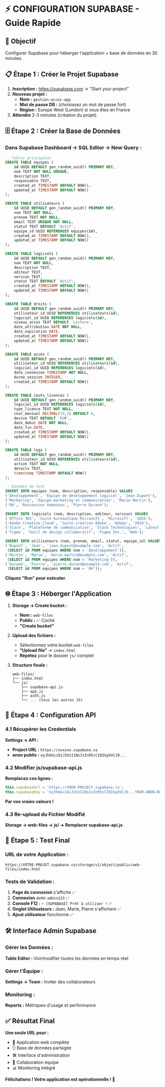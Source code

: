 # ⚡ CONFIGURATION SUPABASE - Guide Rapide

## 🎯 Objectif
Configurer Supabase pour héberger l'application + base de données en 30 minutes.

## 📋 Étape 1 : Créer le Projet Supabase

1. **Inscription :** https://supabase.com → "Start your project"
2. **Nouveau projet :**
   - **Nom :** `gestion-acces-app`
   - **Mot de passe DB :** (choisissez un mot de passe fort)
   - **Région :** Europe West (London) si vous êtes en France
3. **Attendre** 2-3 minutes (création du projet)

## 🗄️ Étape 2 : Créer la Base de Données

### Dans Supabase Dashboard → SQL Editor → New Query :

```sql
-- Tables principales
CREATE TABLE equipes (
    id UUID DEFAULT gen_random_uuid() PRIMARY KEY,
    nom TEXT NOT NULL UNIQUE,
    description TEXT,
    responsable TEXT,
    created_at TIMESTAMP DEFAULT NOW(),
    updated_at TIMESTAMP DEFAULT NOW()
);

CREATE TABLE utilisateurs (
    id UUID DEFAULT gen_random_uuid() PRIMARY KEY,
    nom TEXT NOT NULL,
    prenom TEXT NOT NULL,
    email TEXT UNIQUE NOT NULL,
    statut TEXT DEFAULT 'Actif',
    equipe_id UUID REFERENCES equipes(id),
    created_at TIMESTAMP DEFAULT NOW(),
    updated_at TIMESTAMP DEFAULT NOW()
);

CREATE TABLE logiciels (
    id UUID DEFAULT gen_random_uuid() PRIMARY KEY,
    nom TEXT NOT NULL,
    description TEXT,
    editeur TEXT,
    version TEXT,
    statut TEXT DEFAULT 'Actif',
    created_at TIMESTAMP DEFAULT NOW(),
    updated_at TIMESTAMP DEFAULT NOW()
);

CREATE TABLE droits (
    id UUID DEFAULT gen_random_uuid() PRIMARY KEY,
    utilisateur_id UUID REFERENCES utilisateurs(id),
    logiciel_id UUID REFERENCES logiciels(id),
    niveau_acces TEXT DEFAULT 'Lecture',
    date_attribution DATE NOT NULL,
    date_expiration DATE,
    created_at TIMESTAMP DEFAULT NOW(),
    updated_at TIMESTAMP DEFAULT NOW()
);

CREATE TABLE acces (
    id UUID DEFAULT gen_random_uuid() PRIMARY KEY,
    utilisateur_id UUID REFERENCES utilisateurs(id),
    logiciel_id UUID REFERENCES logiciels(id),
    date_connexion TIMESTAMP NOT NULL,
    duree_session INTEGER,
    created_at TIMESTAMP DEFAULT NOW()
);

CREATE TABLE couts_licences (
    id UUID DEFAULT gen_random_uuid() PRIMARY KEY,
    logiciel_id UUID REFERENCES logiciels(id),
    type_licence TEXT NOT NULL,
    cout_mensuel DECIMAL(10,2) DEFAULT 0,
    devise TEXT DEFAULT 'EUR',
    date_debut DATE NOT NULL,
    date_fin DATE,
    created_at TIMESTAMP DEFAULT NOW(),
    updated_at TIMESTAMP DEFAULT NOW()
);

CREATE TABLE logs (
    id UUID DEFAULT gen_random_uuid() PRIMARY KEY,
    utilisateur_id UUID REFERENCES utilisateurs(id),
    action TEXT NOT NULL,
    details TEXT,
    timestamp TIMESTAMP DEFAULT NOW()
);

-- Données de test
INSERT INTO equipes (nom, description, responsable) VALUES
('Développement', 'Équipe de développement logiciel', 'Jean Dupont'),
('Marketing', 'Équipe marketing et communication', 'Marie Martin'),
('RH', 'Ressources Humaines', 'Pierre Durand');

INSERT INTO logiciels (nom, description, editeur, version) VALUES
('Office 365', 'Suite bureautique Microsoft', 'Microsoft', '2024'),
('Adobe Creative Cloud', 'Suite créative Adobe', 'Adobe', '2024'),
('Slack', 'Plateforme de communication', 'Slack Technologies', 'Latest'),
('Figma', 'Outil de design collaboratif', 'Figma Inc.', 'Web');

INSERT INTO utilisateurs (nom, prenom, email, statut, equipe_id) VALUES
('Dupont', 'Jean', 'jean.dupont@example.com', 'Actif', 
 (SELECT id FROM equipes WHERE nom = 'Développement')),
('Martin', 'Marie', 'marie.martin@example.com', 'Actif', 
 (SELECT id FROM equipes WHERE nom = 'Marketing')),
('Durand', 'Pierre', 'pierre.durand@example.com', 'Actif', 
 (SELECT id FROM equipes WHERE nom = 'RH'));
```

**Cliquez "Run" pour exécuter.**

## 🌐 Étape 3 : Héberger l'Application

1. **Storage → Create bucket :**
   - **Nom :** `web-files`  
   - **Public :** ✅ Coché
   - **"Create bucket"**

2. **Upload des fichiers :**
   - Sélectionnez votre bucket `web-files`
   - **"Upload file"** → `index.html`
   - **Répétez** pour le dossier `js/` complet

3. **Structure finale :**
   ```
   web-files/
   ├── index.html
   └── js/
       ├── supabase-api.js
       ├── app.js
       ├── auth.js
       └── ... (tous les autres JS)
   ```

## 🔧 Étape 4 : Configuration API

### 4.1 Récupérer les Credentials

**Settings → API :**
- **Project URL :** `https://xxxxxx.supabase.co`
- **anon public :** `eyJhbGciOiJIUzI1NiIsInR5cCI6IkpXVCJ9...`

### 4.2 Modifier js/supabase-api.js

**Remplacez ces lignes :**
```javascript
this.supabaseUrl = 'https://YOUR-PROJECT.supabase.co';
this.supabaseKey = 'eyJhbGciOiJIUzI1NiIsInR5cCI6IkpXVCJ9...YOUR-ANON-KEY';
```

**Par vos vraies valeurs !**

### 4.3 Re-upload du Fichier Modifié
**Storage → web-files → js/ → Remplacer supabase-api.js**

## 🎉 Étape 5 : Test Final

### URL de votre Application :
`https://VOTRE-PROJET.supabase.co/storage/v1/object/public/web-files/index.html`

### Tests de Validation :
1. **Page de connexion** s'affiche ✅
2. **Connexion** avec `admin123` ✅
3. **Console F12 :** `⚡ [SUPABASE] Prêt à utiliser !` ✅
4. **Onglet Utilisateurs :** Jean, Marie, Pierre s'affichent ✅
5. **Ajout utilisateur** fonctionne ✅

## 🛠️ Interface Admin Supabase

### Gérer les Données :
**Table Editor :** Voir/modifier toutes les données en temps réel

### Gérer l'Équipe :
**Settings → Team :** Inviter des collaborateurs

### Monitoring :
**Reports :** Métriques d'usage et performance

## ✅ Résultat Final

**Une seule URL pour :**
- 📱 Application web complète
- 🗄️ Base de données partagée
- 🛠️ Interface d'administration
- 👥 Collaboration équipe
- 📊 Monitoring intégré

**Félicitations ! Votre application est opérationnelle ! 🎉**